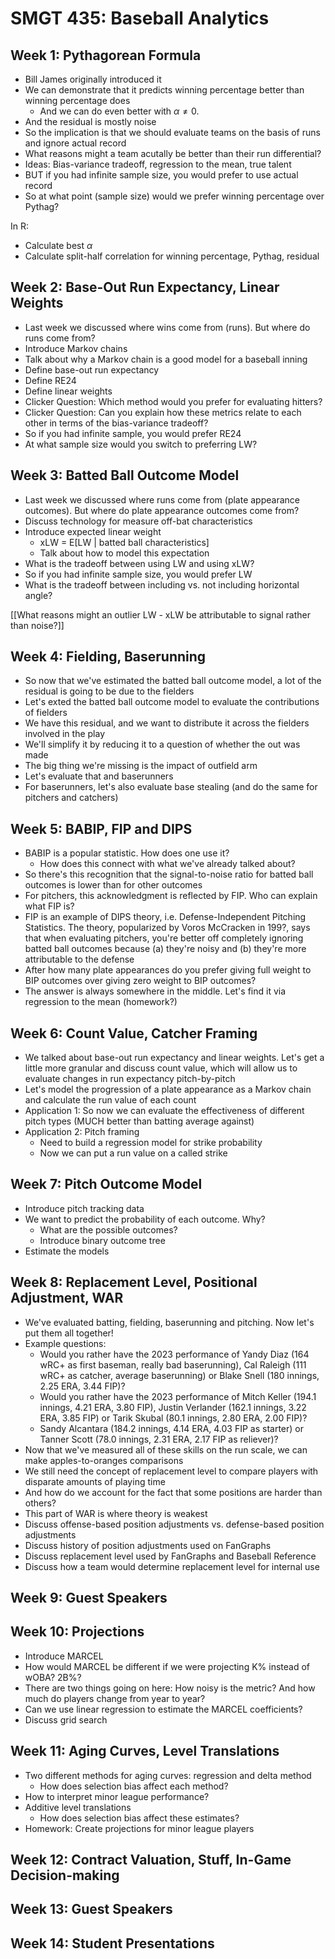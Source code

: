 
# SMGT 435: Baseball Analytics

## Week 1: Pythagorean Formula
- Bill James originally introduced it
- We can demonstrate that it predicts winning percentage better than winning percentage does
  - And we can do even better with $\alpha \neq 0$.
- And the residual is mostly noise
- So the implication is that we should evaluate teams on the basis of runs and ignore actual record
- What reasons might a team acutally be better than their run differential?
- Ideas: Bias-variance tradeoff, regression to the mean, true talent
- BUT if you had infinite sample size, you would prefer to use actual record
- So at what point (sample size) would we prefer winning percentage over Pythag?

In R:
- Calculate best $\alpha$
- Calculate split-half correlation for winning percentage, Pythag, residual

## Week 2: Base-Out Run Expectancy, Linear Weights

- Last week we discussed where wins come from (runs). But where do runs come from?
- Introduce Markov chains
- Talk about why a Markov chain is a good model for a baseball inning
- Define base-out run expectancy
- Define RE24
- Define linear weights
- Clicker Question: Which method would you prefer for evaluating hitters?
- Clicker Question: Can you explain how these metrics relate to each other in terms of the bias-variance tradeoff?
- So if you had infinite sample, you would prefer RE24
- At what sample size would you switch to preferring LW?

## Week 3: Batted Ball Outcome Model

- Last week we discussed where runs come from (plate appearance outcomes). But where do plate appearance outcomes come from?
- Discuss technology for measure off-bat characteristics
- Introduce expected linear weight
  - xLW = E[LW | batted ball characteristics]
  - Talk about how to model this expectation
- What is the tradeoff between using LW and using xLW?
- So if you had infinite sample size, you would prefer LW
- What is the tradeoff between including vs. not including horizontal angle?

[[What reasons might an outlier LW - xLW be attributable to signal rather than noise?]]

## Week 4: Fielding, Baserunning

- So now that we've estimated the batted ball outcome model, a lot of the residual is going to be due to the fielders
- Let's exted the batted ball outcome model to evaluate the contributions of fielders
- We have this residual, and we want to distribute it across the fielders involved in the play
- We'll simplify it by reducing it to a question of whether the out was made
- The big thing we're missing is the impact of outfield arm
- Let's evaluate that and baserunners
- For baserunners, let's also evaluate base stealing (and do the same for pitchers and catchers)

## Week 5: BABIP, FIP and DIPS

- BABIP is a popular statistic. How does one use it?
  - How does this connect with what we've already talked about?
- So there's this recognition that the signal-to-noise ratio for batted ball outcomes is lower than for other outcomes
- For pitchers, this acknowledgment is reflected by FIP. Who can explain what FIP is?
- FIP is an example of DIPS theory, i.e. Defense-Independent Pitching Statistics. The theory, popularized by Voros McCracken in 199?, says that when evaluating pitchers, you're better off completely ignoring batted ball outcomes because (a) they're noisy and (b) they're more attributable to the defense
- After how many plate appearances do you prefer giving full weight to BIP outcomes over giving zero weight to BIP outcomes?
- The answer is always somewhere in the middle. Let's find it via regression to the mean (homework?)

## Week 6: Count Value, Catcher Framing

- We talked about base-out run expectancy and linear weights. Let's get a little more granular and discuss count value, which will allow us to evaluate changes in run expectancy pitch-by-pitch
- Let's model the progression of a plate appearance as a Markov chain and calculate the run value of each count
- Application 1: So now we can evaluate the effectiveness of different pitch types (MUCH better than batting average against)
- Application 2: Pitch framing
  - Need to build a regression model for strike probability
  - Now we can put a run value on a called strike

## Week 7: Pitch Outcome Model

- Introduce pitch tracking data
- We want to predict the probability of each outcome. Why?
  - What are the possible outcomes?
  - Introduce binary outcome tree
- Estimate the models

## Week 8: Replacement Level, Positional Adjustment, WAR

- We've evaluated batting, fielding, baserunning and pitching. Now let's put them all together!
- Example questions:
  - Would you rather have the 2023 performance of Yandy Diaz (164 wRC+ as first baseman, really bad baserunning), Cal Raleigh (111 wRC+ as catcher, average baserunning) or Blake Snell (180 innings, 2.25 ERA, 3.44 FIP)?
  - Would you rather have the 2023 performance of Mitch Keller (194.1 innings, 4.21 ERA, 3.80 FIP), Justin Verlander (162.1 innings, 3.22 ERA, 3.85 FIP) or Tarik Skubal (80.1 innings, 2.80 ERA, 2.00 FIP)?
  - Sandy Alcantara (184.2 innings, 4.14 ERA, 4.03 FIP as starter) or Tanner Scott (78.0 innings, 2.31 ERA, 2.17 FIP as reliever)?
- Now that we've measured all of these skills on the run scale, we can make apples-to-oranges comparisons
- We still need the concept of replacement level to compare players with disparate amounts of playing time
- And how do we account for the fact that some positions are harder than others?
- This part of WAR is where theory is weakest
- Discuss offense-based position adjustments vs. defense-based position adjustments
- Discuss history of position adjustments used on FanGraphs
- Discuss replacement level used by FanGraphs and Baseball Reference
- Discuss how a team would determine replacement level for internal use

## Week 9: Guest Speakers

## Week 10: Projections
- Introduce MARCEL
- How would MARCEL be different if we were projecting K% instead of wOBA? 2B%?
- There are two things going on here: How noisy is the metric? And how much do players change from year to year?
- Can we use linear regression to estimate the MARCEL coefficients?
- Discuss grid search

## Week 11: Aging Curves, Level Translations
- Two different methods for aging curves: regression and delta method
  - How does selection bias affect each method?
- How to interpret minor league performance?
- Additive level translations
  - How does selection bias affect these estimates?
- Homework: Create projections for minor league players

## Week 12: Contract Valuation, Stuff, In-Game Decision-making

## Week 13: Guest Speakers

## Week 14: Student Presentations

